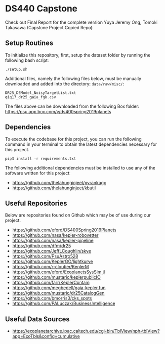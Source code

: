 
# DS440 Capstone

Check out Final Report for the complete version
Yuya Jeremy Ong, Tomoki Takasawa
(Capstone Project Copied Repo)

## Setup Routines
To initialize this repository, first, setup the dataset folder by running the following bash script:
```
./setup.sh
```

Additional files, namely the following files below, must be manually downloaded and added into the directory: `data/raw/misc/`:
```
DR25_DEModel_NoisyTargetList.txt
q1q17_dr25_gaia_fgk.csv
```

The files above can be downloaded from the following Box folder: https://psu.app.box.com/v/ds400spring2019planets

## Dependencies
To execute the codebase for this project, you can run the following command in your terminal to obtain the
latest dependencies necessary for this project.

```
pip3 install -r requirements.txt
```

The following additional dependencies must be installed to use any of the software written for this project:
* https://github.com/thelahunginjeet/pyrankagg
* https://github.com/thelahunginjeet/kbutil

## Useful Repositories
Below are repositories found on Github which may be of use during our project.
* https://github.com/eford/DS400Spring2019Planets
* https://github.com/nasa/kepler-robovetter
* https://github.com/nasa/kepler-pipeline
* https://github.com/dfm/dr25
* https://github.com/JeffLCoughlin/skye
* https://github.com/PsuAstro528
* https://github.com/KeplerGO/lightkurve
* https://github.com/r-cloutier/KeplerM
* https://github.com/eford/ExoplanetsSysSim.jl
* https://github.com/mustaric/keplerpublicIO
* https://github.com/farr/KeplerContam
* https://github.com/megbedell/gaia-kepler.fun
* https://github.com/mustaric/dr25CatalogGen
* https://github.com/bmorris3/cks_spots
* https://github.com/PALuczak/BusinessIntelligence

## Useful Data Sources
* https://exoplanetarchive.ipac.caltech.edu/cgi-bin/TblView/nph-tblView?app=ExoTbls&config=cumulative
